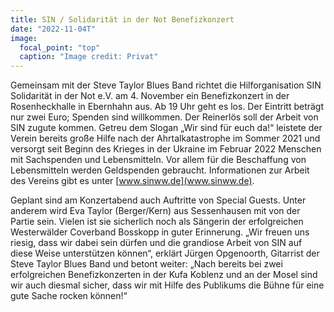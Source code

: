 ```yaml
---
title: SIN / Solidarität in der Not Benefizkonzert
date: "2022-11-04T"
image:
  focal_point: "top"
  caption: "Image credit: Privat"
---
```


Gemeinsam mit der Steve Taylor Blues Band richtet die Hilforganisation SIN Solidarität in der Not e.V. am 4. November ein Benefizkonzert in der Rosenheckhalle in Ebernhahn aus. Ab 19 Uhr geht es los. Der Eintritt beträgt nur zwei Euro; Spenden sind willkommen. Der Reinerlös soll der Arbeit von SIN zugute kommen. Getreu dem Slogan „Wir sind für euch da!“ leistete der Verein bereits große Hilfe nach der Ahrtalkatastrophe im Sommer 2021 und versorgt seit Beginn des Krieges in der Ukraine im Februar 2022 Menschen mit Sachspenden und Lebensmitteln. Vor allem für die Beschaffung von Lebensmitteln werden Geldspenden gebraucht. Informationen zur Arbeit des Vereins gibt es unter [www.sinww.de](www.sinww.de).

Geplant sind am Konzertabend auch Auftritte von Special Guests. Unter anderem wird Eva Taylor (Berger/Kern) aus Sessenhausen mit von der Partie sein. Vielen ist sie sicherlich noch als Sängerin der erfolgreichen Westerwälder Coverband Bosskopp in guter Erinnerung. „Wir freuen uns riesig, dass wir dabei sein dürfen und die grandiose Arbeit von SIN auf diese Weise unterstützen können“, erklärt Jürgen Opgenoorth, Gitarrist der Steve Taylor Blues Band und betont weiter: „Nach bereits bei zwei erfolgreichen Benefizkonzerten in der Kufa Koblenz und an der Mosel sind wir auch diesmal sicher, dass wir mit Hilfe des Publikums die Bühne für eine gute Sache rocken können!“
